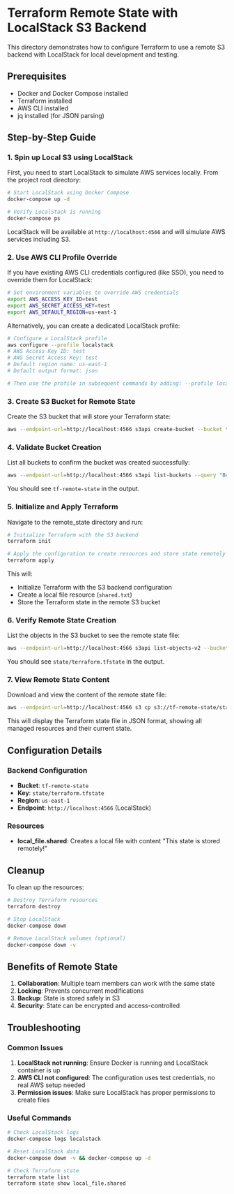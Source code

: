 # Terraform Remote State with LocalStack S3 Backend

This directory demonstrates how to configure Terraform to use a remote S3 backend with LocalStack for local development and testing.

## Prerequisites

- Docker and Docker Compose installed
- Terraform installed
- AWS CLI installed
- jq installed (for JSON parsing)

## Step-by-Step Guide

### 1. Spin up Local S3 using LocalStack

First, you need to start LocalStack to simulate AWS services locally. From the project root directory:

```bash
# Start LocalStack using Docker Compose
docker-compose up -d

# Verify LocalStack is running
docker-compose ps
```

LocalStack will be available at `http://localhost:4566` and will simulate AWS services including S3.

### 2. Use AWS CLI Profile Override

If you have existing AWS CLI credentials configured (like SSO), you need to override them for LocalStack:

```bash
# Set environment variables to override AWS credentials
export AWS_ACCESS_KEY_ID=test
export AWS_SECRET_ACCESS_KEY=test
export AWS_DEFAULT_REGION=us-east-1
```

Alternatively, you can create a dedicated LocalStack profile:

```bash
# Configure a LocalStack profile
aws configure --profile localstack
# AWS Access Key ID: test
# AWS Secret Access Key: test
# Default region name: us-east-1
# Default output format: json

# Then use the profile in subsequent commands by adding: --profile localstack
```

### 3. Create S3 Bucket for Remote State

Create the S3 bucket that will store your Terraform state:

```bash
aws --endpoint-url=http://localhost:4566 s3api create-bucket --bucket tf-remote-state
```

### 4. Validate Bucket Creation

List all buckets to confirm the bucket was created successfully:

```bash
aws --endpoint-url=http://localhost:4566 s3api list-buckets --query "Buckets[].Name" --region us-east-1
```

You should see `tf-remote-state` in the output.

### 5. Initialize and Apply Terraform

Navigate to the remote_state directory and run:

```bash
# Initialize Terraform with the S3 backend
terraform init

# Apply the configuration to create resources and store state remotely
terraform apply
```

This will:
- Initialize Terraform with the S3 backend configuration
- Create a local file resource (`shared.txt`)
- Store the Terraform state in the remote S3 bucket

### 6. Verify Remote State Creation

List the objects in the S3 bucket to see the remote state file:

```bash
aws --endpoint-url=http://localhost:4566 s3api list-objects-v2 --bucket tf-remote-state --query "Contents[].Key" --output text
```

You should see `state/terraform.tfstate` in the output.

### 7. View Remote State Content

Download and view the content of the remote state file:

```bash
aws --endpoint-url=http://localhost:4566 s3 cp s3://tf-remote-state/state/terraform.tfstate - | jq
```

This will display the Terraform state file in JSON format, showing all managed resources and their current state.

## Configuration Details

### Backend Configuration
- **Bucket**: `tf-remote-state`
- **Key**: `state/terraform.tfstate`
- **Region**: `us-east-1`
- **Endpoint**: `http://localhost:4566` (LocalStack)

### Resources
- **local_file.shared**: Creates a local file with content "This state is stored remotely!"

## Cleanup

To clean up the resources:

```bash
# Destroy Terraform resources
terraform destroy

# Stop LocalStack
docker-compose down

# Remove LocalStack volumes (optional)
docker-compose down -v
```

## Benefits of Remote State

1. **Collaboration**: Multiple team members can work with the same state
2. **Locking**: Prevents concurrent modifications
3. **Backup**: State is stored safely in S3
4. **Security**: State can be encrypted and access-controlled

## Troubleshooting

### Common Issues

1. **LocalStack not running**: Ensure Docker is running and LocalStack container is up
2. **AWS CLI not configured**: The configuration uses test credentials, no real AWS setup needed
3. **Permission issues**: Make sure LocalStack has proper permissions to create files

### Useful Commands

```bash
# Check LocalStack logs
docker-compose logs localstack

# Reset LocalStack data
docker-compose down -v && docker-compose up -d

# Check Terraform state
terraform state list
terraform state show local_file.shared
``` 